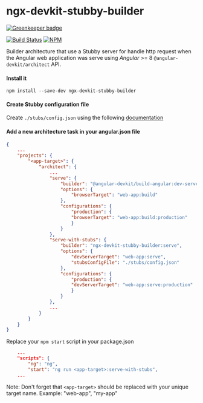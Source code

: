 # ngx-devkit-stubby-builder

[![Greenkeeper badge](https://badges.greenkeeper.io/ngChile/ngx-devkit-stubby-builder.svg)](https://greenkeeper.io/)

[circle-ci-image]: https://circleci.com/gh/ngChile/ngx-devkit-stubby-builder.svg?style=svg

[circle-ci-url]: https://circleci.com/gh/ngChile/ngx-devkit-stubby-builder

[npm-nodeico-image]: https://nodei.co/npm/ngx-devkit-stubby-builder.png?downloads=true&downloadRank=true&stars=true
[npm-nodeico-url]: https://nodei.co/npm/ngx-devkit-stubby-builder/


[![Build Status][circle-ci-image]][circle-ci-url] 
[![NPM][npm-nodeico-image]][npm-nodeico-url] 

Builder architecture that use a Stubby server for handle http request when the Angular web application was serve using *Angular* >= 8 `@angular-devkit/architect` API.

#### Install it
```
npm install --save-dev ngx-devkit-stubby-builder
```

#### Create Stubby configuration file

Create `./stubs/config.json` using the following [documentation](https://github.com/mrak/stubby4node#json-1)


#### Add a new architecture task in your angular.json file
```json
{
    ...
    "projects": {
        "<app-target>": {
            "architect": {
                ...
                "serve": {
                    "builder": "@angular-devkit/build-angular:dev-server",
                    "options": {
                        "browserTarget": "web-app:build"
                    },
                    "configurations": {
                        "production": {
                        "browserTarget": "web-app:build:production"
                        }
                    }
                },
                "serve-with-stubs": {
                    "builder": "ngx-devkit-stubby-builder:serve",
                    "options": {
                        "devServerTarget": "web-app:serve",
                        "stubsConfigFile": "./stubs/config.json"
                    },
                    "configurations": {
                        "production": {
                        "devServerTarget": "web-app:serve:production"
                        }
                    }
                },
                ...
            }
        }
    }
}
```

Replace your `npm start` script in your package.json 

```json
    ...
    "scripts": {
        "ng": "ng",
        "start": "ng run <app-target>:serve-with-stubs",
    ...
```

Note: Don't forget that `<app-target>` should be replaced with your unique target name. Example: "web-app", "my-app" 
